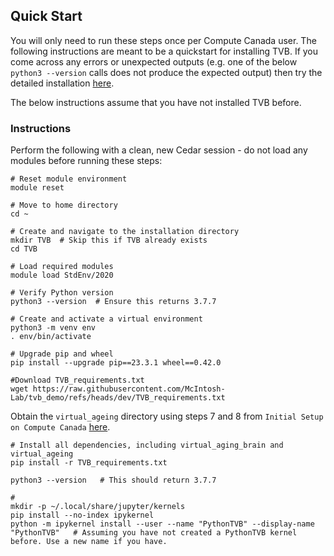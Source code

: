 ## Quick Start
You will only need to run these steps once per Compute Canada user. The following instructions are meant to be a quickstart for installing TVB. If you come across any errors or unexpected outputs (e.g. one of the below `python3 --version` calls does not produce the expected output) then try the detailed installation [here](https://github.com/McIntosh-Lab/tvb_demo/tree/main).

The below instructions assume that you have not installed TVB before.


### Instructions

Perform the following with a clean, new Cedar session - do not load any modules before running these steps:

```
# Reset module environment
module reset

# Move to home directory
cd ~

# Create and navigate to the installation directory
mkdir TVB  # Skip this if TVB already exists
cd TVB

# Load required modules
module load StdEnv/2020

# Verify Python version
python3 --version  # Ensure this returns 3.7.7

# Create and activate a virtual environment
python3 -m venv env
. env/bin/activate

# Upgrade pip and wheel
pip install --upgrade pip==23.3.1 wheel==0.42.0

#Download TVB_requirements.txt
wget https://raw.githubusercontent.com/McIntosh-Lab/tvb_demo/refs/heads/dev/TVB_requirements.txt

```


Obtain the `virtual_ageing` directory using steps 7 and 8 from `Initial Setup on Compute Canada` [here](https://github.com/McIntosh-Lab/tvb_demo/tree/main).

```
# Install all dependencies, including virtual_aging_brain and virtual_ageing
pip install -r TVB_requirements.txt

python3 --version   # This should return 3.7.7

#
mkdir -p ~/.local/share/jupyter/kernels
pip install --no-index ipykernel
python -m ipykernel install --user --name "PythonTVB" --display-name "PythonTVB"   # Assuming you have not created a PythonTVB kernel before. Use a new name if you have.
```
